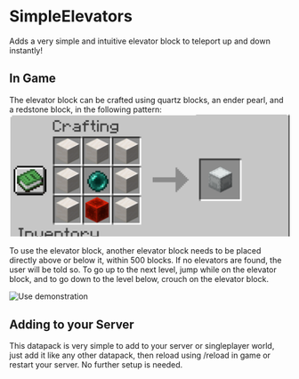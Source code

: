# SimpleElevators
 Adds a very simple and intuitive elevator block to teleport up and down instantly!

## In Game
The elevator block can be crafted using quartz blocks, an ender pearl, and a redstone block, in the following pattern:
![Crafting recipe](assets/recipe.png)

To use the elevator block, another elevator block needs to be placed directly above or below it, within 500 blocks. If no elevators are found, the user will be told so. To go up to the next level, jump while on the elevator block, and to go down to the level below, crouch on the elevator block.

![Use demonstration](assets/demo.gif)

## Adding to your Server

This datapack is very simple to add to your server or singleplayer world, just add it like any other datapack, then reload using /reload in game or restart your server. No further setup is needed.